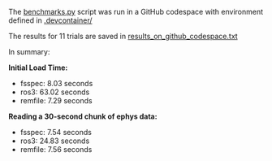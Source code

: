 The [benchmarks.py](./benchmarks.py) script was run in a GitHub codespace with environment defined in [.devcontainer/](../.devcontainer)

The results for 11 trials are saved in [results_on_github_codespace.txt](./results_on_github_codespace.txt)

In summary:

**Initial Load Time:**
- fsspec: 8.03 seconds
- ros3: 63.02 seconds
- remfile: 7.29 seconds

**Reading a 30-second chunk of ephys data:**
- fsspec: 7.54 seconds
- ros3: 24.83 seconds
- remfile: 7.56 seconds